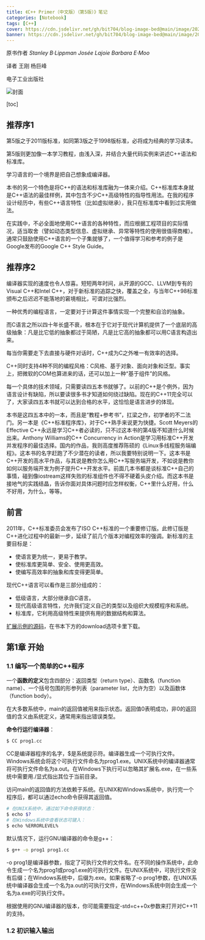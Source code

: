 ```yaml
---
title: 《C++ Primer（中文版）（第5版）》笔记
categories: [Notebook]
tags: [C++]
cover: https://cdn.jsdelivr.net/gh/bit704/blog-image-bed@main/image/2022-09-18-C++Primer.jpg
banner: https://cdn.jsdelivr.net/gh/bit704/blog-image-bed@main/image/2022-09-18-C++Primer.jpg
---
```


原书作者      *Stanley B·Lippman      Josée Lajoie      Barbara E·Moo*

<!--more-->

译者 王刚 杨巨峰

电子工业出版社

![封面](https://cdn.jsdelivr.net/gh/bit704/blog-image-bed@main/image/2022-09-18-C++Primer_s.jpg)

[toc]

## 推荐序1

第5版之于2011版标准，如同第3版之于1998版标准，必将成为经典的学习读本。

第5版则更加像一本学习教程，由浅入深，并结合大量代码实例来讲述C++语法和标准库。

学习语言的一个境界是把自己想象成编译器。

本书的另一个特色是将C++的语法和标准库融为一体来介绍。C++标准库本身就是C++语法的最佳样例，其中包含不少C++高级特性的指导性用法。在我的程序设计经历中，有些C++语言特性（比如虚拟继承），我只在标准库中看到过实用做法。

在实践中，不必全面地使用C++语言的各种特性，而应根据工程项目的实际情况，适当取舍（譬如动态类型信息、虚拟继承、异常等特性的使用很值得商榷）。通常只鼓励使用C++语言的一个子集就够了，一个值得学习和参考的例子是Google发布的Google C++ Style Guide。

## 推荐序2

编译器实现的速度也令人惊喜。短短两年时间，从开源的GCC、LLVM到专有的Visual C++和Intel C++，对于新标准的追踪之快，覆盖之全，与当年C++98标准颁布之后迟迟不能落地的窘境相比，可谓对比强烈。

一种优秀的编程语言，一定要对于计算这件事情实现一个完整和自洽的抽象。

而C语言之所以四十年长盛不衰，根本在于它对于现代计算机提供了一个底层的高级抽象：凡是比它低的抽象都过于简陋，凡是比它高的抽象都可以用C语言构造出来。

每当你需要走下去直接与硬件对话时，C++成为C之外唯一有效率的选择。

C++同时支持4种不同的编程风格：C风格、基于对象、面向对象和泛型。事实上，把微软的COM也算进来的话，还可以加上一种“基于组件”的风格。

每一个具体的技术领域，只需要读四五本书就够了。以前的C++是个例外，因为语言设计有缺陷，所以要读很多书才知道如何绕过缺陷。现在的C++11完全可以了，大家读四五本书就可以达到合格的水平，这恰恰是语言进步的体现。

本书是这四五本中的一本，而且是“教程+参考书”，扛梁之作，初学者的不二法门。另一本是《C++标准程序库》，对于C++熟手来说更为快捷。Scott Meyers的Effective C++永远是学习C++者必读的，只不过这本书的第4版不知道什么时候出来。Anthony Williams的C++ Concurrency in Action是学习用标准C++开发并发程序的最佳选择。国内的作品，我则高度推荐陈硕的《Linux多线程服务端编程》。这本书的名字赶跑了不少潜在的读者，所以我要特别说明一下。这本书是C++开发的高水平作品，与其说是教你怎么用C++写服务端开发，不如说是教你如何以服务端开发为例子提升C++开发水平。前面几本书都是谈标准C++自己的事情，碰到像iostream这样失败的标准组件也不得不硬着头皮介绍。而这本书是接地气的实践结晶，告诉你面对具体问题时应怎样权衡，C++里什么好用，什么不好用，为什么，等等。

## 前言

2011年，C++标准委员会发布了ISO C++标准的一个重要修订版。此修订版是C++进化过程中的最新一步，延续了前几个版本对编程效率的强调。新标准的主要目标是：

- 使语言更为统一，更易于教学。
- 使标准库更简单、安全、使用更高效。
- 使编写高效率的抽象和库变得更简单。

现代C++语言可以看作是三部分组成的：

- 低级语言，大部分继承自C语言。
- 现代高级语言特性，允许我们定义自己的类型以及组织大规模程序和系统。
- 标准库，它利用高级特性来提供有用的数据结构和算法。

[扩展示例的源码](http://www.informit.com/title/0321714113)，在书本下方的download选项卡里下载。

## 第1章  开始

### 1.1 编写一个简单的C++程序

一个**函数的定义**包含四部分：返回类型（return type）、函数名（function name）、一个括号包围的形参列表（parameter list，允许为空）以及函数体（function body）。

在大多数系统中，main的返回值被用来指示状态。返回值0表明成功，非0的返回值的含义由系统定义，通常用来指出错误类型。

**命令行运行编译器**：

```bash
$ CC prog1.cc
```

CC是编译器程序的名字，\$是系统提示符。编译器生成一个可执行文件。Windows系统会将这个可执行文件命名为prog1.exe。UNIX系统中的编译器通常将可执行文件命名为a.out。在Windows下执行可以忽略其扩展名.exe，在一些系统中需要用$./$显式指出其位于当前目录。

访问main的返回值的方法依赖于系统。在UNIX和Windows系统中，执行完一个程序后，都可以通过echo命令获得其返回值。

```bash
# 在UNIX系统中，通过如下命令获得状态：
$ echo $?
# 在Windows系统中查看状态可键入：
$ echo %ERRORLEVEL%
```

默认情况下，运行GNU编译器的命令是g++：

```bash
$ g++ -o prog1 prog1.cc
```

\-o prog1是编译器参数，指定了可执行文件的文件名。在不同的操作系统中，此命令生成一个名为prog1或prog1.exe的可执行文件。在UNIX系统中，可执行文件没有后缀；在Windows系统中，后缀为.exe。如果省略了-o prog1参数，在UNIX系统中编译器会生成一个名为a.out的可执行文件，在Windows系统中则会生成一个名为a.exe的可执行文件。

根据使用的GNU编译器的版本，你可能需要指定-std=c++0x参数来打开对C++11的支持。

### 1.2 初识输入输出






